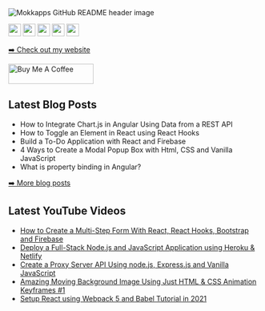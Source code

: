 <img src="https://res.cloudinary.com/dz4tt9omp/image/upload/v1623866606/desoga_banner_2_1.png" alt="Mokkapps GitHub README header image">
<p><a href="https://www.twitter.com/thecodeangle"><img src="https://img.shields.io/badge/twitter-%231DA1F2.svg?&style=for-the-badge&logo=twitter&logoColor=white" height=25></a> <a href="https://www.linkedin.com/in/desoga/"><img src="https://img.shields.io/badge/linkedin-%230077B5.svg?&style=for-the-badge&logo=linkedin&logoColor=white" height=25></a> <a href="https://medium.com/@desoga"><img src="https://img.shields.io/badge/medium-%2312100E.svg?&style=for-the-badge&logo=medium&logoColor=white" height=25></a> <a href="https://dev.to/desoga"><img src="https://img.shields.io/badge/DEV.TO-%230A0A0A.svg?&style=for-the-badge&logo=dev-dot-to&logoColor=white" height=25></a>
 <a href="https://www.youtube.com/TheCodeAngle"><img src="https://img.shields.io/youtube/channel/subscribers/UChi_aILZkMMx8_KlVAsbI7g?style=social" height=25></a>
</p>
<p><a href="http://thecodeangle.com/">➡️ Check out my website</a></p>
  <a href="http://buymeacoffee.com/thecodeangle" target="_blank" rel="noreferrer nofollow">
      <img src="https://cdn.buymeacoffee.com/buttons/default-red.png" alt="Buy Me A Coffee" height="40" width="170" >
    </a>
    
<h2>Latest Blog Posts</h2>
  <ul>
    <li><a https://www.freecodecamp.org/news/how-to-integrate-chart-js-in-angular-using-data-from-a-rest-api/>How to Integrate Chart.js in Angular Using Data from a REST API
</a></li>
    <li><a https://www.freecodecamp.org/news/toggle-elements-in-react-using-hooks/>How to Toggle an Element in React using React Hooks
</a></li>
    <li><a https://dev-academy.com/react-firebase/>Build a To-Do Application with React and Firebase
</a></li>
    <li><a https://thecodeangle.com/4-ways-to-create-a-modal-popup-box-with-html-css-and-vanilla-javascript/>4 Ways to Create a Modal Popup Box with Html, CSS and Vanilla JavaScript</a></li>
    <li><a https://www.educative.io/answers/what-is-property-binding-in-angular/>What is property binding in Angular?
</a></li>
  </ul>
<p><a href="https://thecodeangle.com/blog">➡️ More blog posts</a></p>

<h2>Latest YouTube Videos</h2>
  <ul>
    <li><a href="https://www.youtube.com/watch?v=kbvNrd7bBXs">How to Create a Multi-Step Form With React, React Hooks, Bootstrap and Firebase</a></li>
    <li><a href="https://www.youtube.com/watch?v=QM9jwMgKPVk&t=3s">Deploy a Full-Stack Node.js and JavaScript Application using Heroku & Netlify
    </a></li>
    <li><a href="https://www.youtube.com/watch?v=6E9h_uU6Vck&t=3s">Create a Proxy Server API Using node.js, Express.js and Vanilla JavaScript
</a></li>
    <li><a href="https://www.youtube.com/watch?v=hFbYcpsDsKk&t=39s">Amazing Moving Background Image Using Just HTML & CSS Animation Keyframes #1
</a></li>
    <li><a href="https://www.youtube.com/watch?v=9wSKHlpxiLI&t=3s">Setup React using Webpack 5 and Babel Tutorial in 2021
</a></li>
  </ul>
